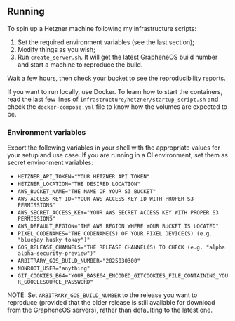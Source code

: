 ## Running
To spin up a Hetzner machine following my infrastructure scripts:
1. Set the required environment variables (see the last section);
2. Modify things as you wish;
3. Run `create_server.sh`. It will get the latest GrapheneOS build number and start a machine to reproduce the build.

Wait a few hours, then check your bucket to see the reproducibility reports.

If you want to run locally, use Docker. To learn how to start the containers, read the last few lines of `infrastructure/hetzner/startup_script.sh` and check the `docker-compose.yml` file to know how the volumes are expected to be.

### Environment variables
Export the following variables in your shell with the appropriate values for your setup and use case. If you are running in a CI environment, set them as secret environment variables:
- `HETZNER_API_TOKEN="YOUR HETZNER API TOKEN"`
- `HETZNER_LOCATION="THE DESIRED LOCATION"`
- `AWS_BUCKET_NAME="THE NAME OF YOUR S3 BUCKET"`
- `AWS_ACCESS_KEY_ID="YOUR AWS ACCESS KEY ID WITH PROPER S3 PERMISSIONS"`
- `AWS_SECRET_ACCESS_KEY="YOUR AWS SECRET ACCESS KEY WITH PROPER S3 PERMISSIONS"`
- `AWS_DEFAULT_REGION="THE AWS REGION WHERE YOUR BUCKET IS LOCATED"`
- `PIXEL_CODENAMES="THE CODENAME(S) OF YOUR PIXEL DEVICE(S) (e.g. "bluejay husky tokay")"`
- `GOS_RELEASE_CHANNELS="THE RELEASE CHANNEL(S) TO CHECK (e.g. "alpha alpha-security-preview")"`
- `ARBITRARY_GOS_BUILD_NUMBER="2025030300"`
- `NONROOT_USER="anything"`
- `GIT_COOKIES_B64="YOUR_BASE64_ENCODED_GITCOOKIES_FILE_CONTAINING_YOUR_GOOGLESOURCE_PASSWORD"`

NOTE: Set `ARBITRARY_GOS_BUILD_NUMBER` to the release you want to reproduce (provided that the older release is still available for download from the GrapheneOS servers), rather than defaulting to the latest one.